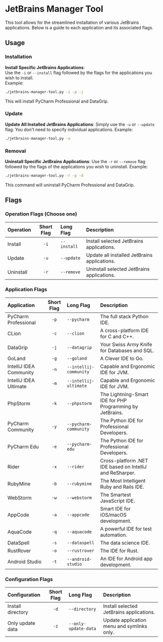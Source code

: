 # JetBrains Manager Tool

This tool allows for the streamlined installation of various JetBrains applications. Below is a guide to each application and its associated flags.

## Usage

### Installation

**Install Specific JetBrains Applications**:  
Use the `-i` or `--install` flag followed by the flags for the applications you wish to install.  
Example:  
   ```bash
   ./jetbrains-manager-tool.py -i -p -j
   ```
This will install PyCharm Professional and DataGrip.

### Update

**Update All Installed JetBrains Applications**:
Simply use the `-u` or `--update` flag. You don't need to specify individual applications.
Example:
   ```bash
   ./jetbrains-manager-tool.py -u
   ```

### Removal
**Uninstall Specific JetBrains Applications**:
Use the `-r` or `--remove` flag followed by the flags of the applications you wish to uninstall.
Example:
   ```bash
   ./jetbrains-manager-tool.py -r -p -d
   ```
This command will uninstall PyCharm Professional and DataGrip.

## Flags

### Operation Flags (Choose one)

| Operation                 | Short Flag | Long Flag                | Description                                               |
|:--------------------------|:----------:|:-------------------------|:----------------------------------------------------------|
| Install                   | `-i`       | `--install`              | Install selected JetBrains applications.                  |
| Update                    | `-u`       | `--update`               | Update all installed JetBrains applications.               |
| Uninstall                 | `-r`       | `--remove`               | Uninstall selected JetBrains applications.                |

### Application Flags

| Application             | Short Flag | Long Flag              | Description                                               |
|:------------------------|:----------:|:-----------------------|:----------------------------------------------------------|
| PyCharm Professional    |    `-p`    | `--pycharm`            | The full stack Python IDE.                                |
| CLion                   |    `-c`    | `--clion`              | A cross-platform IDE for C and C++.                       |
| DataGrip                |    `-j`    | `--datagrip`           | Your Swiss Army Knife for Databases and SQL.              |
| GoLand                  |    `-g`    | `--goland`             | A Clever IDE to Go.                                       |
| IntelliJ IDEA Community |    `-n`    | `--intellij-community` | Capable and Ergonomic IDE for JVM.                        |
| IntelliJ IDEA Ultimate  |    `-m`    | `--intellij-ultimate`  | Capable and Ergonomic IDE for JVM.                        |
| PhpStorm                |    `-k`    | `--phpstorm`           | The Lightning-Smart IDE for PHP Programming by JetBrains. |
| PyCharm Community       |    `-y`    | `--pycharm-community`  | The Python IDE for Professional Developers.               |
| PyCharm Edu             |    `-e`    | `--pycharm-edu`        | The Python IDE for Professional Developers.               |
| Rider                   |    `-x`    | `--rider`              | Cross-platform .NET IDE based on IntelliJ and ReSharper.  |
| RubyMine                |    `-b`    | `--rubymine`           | The Most Intelligent Ruby and Rails IDE.                  |
| WebStorm                |    `-w`    | `--webstorm`           | The Smartest JavaScript IDE.                              |
| AppCode                 |    `-a`    | `--appcode`            | Smart IDE for iOS/macOS development.                      |
| AquaCode                |    `-q`    | `--aquacode`           | A powerful IDE for test automation.                       |
| DataSpell               |    `-s`    | `--dataspell`          | The data science IDE.                                     |
| RustRover               |    `-o`    | `--rustrover`          | The IDE for Rust.                                         |
| Android Studio          |    `-t`    | `--android-studio`     | An IDE for Android app development.                       |

### Configuration Flags

| Configuration     | Short Flag | Long Flag            | Description                                |
|:------------------|:----------:|:---------------------|:-------------------------------------------|
| Install directory |    `-d`    | `--directory`        | Install selected JetBrains applications.   |
| Only update data  |    `-z`    | `--only-update-data` | Update application menu and symlinks only. |